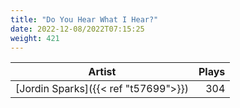 ```yaml
---
title: "Do You Hear What I Hear?"
date: 2022-12-08/2022T07:15:25
weight: 421
---
```




 Artist | Plays 
----- | -----:
[Jordin Sparks]({{< ref "t57699">}}) | 304
